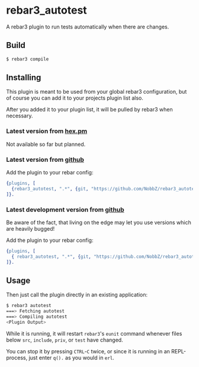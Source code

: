 rebar3_autotest
===============

A rebar3 plugin to run tests automatically when there are changes.

Build
-----

```sh
$ rebar3 compile
```

Installing
----------

This plugin is meant to be used from your global rebar3 configuration, but of course you can add it to your projects
plugin list also.

After you added it to your plugin list, it will be pulled by rebar3 when necessary.

### Latest version from [hex.pm](http://hex.pm/)

Not available so far but planned.

### Latest version from [github](https://github.com/NobbZ/rebar3_autotest)

Add the plugin to your rebar config:

```erl
{plugins, [
  {rebar3_autotest, ".*", {git, "https://github.com/NobbZ/rebar3_autotest.git", {branch, "master"}}}
]}.
```

### Latest development version from [github](https://github.com/NobbZ/rebar3_autotest)

Be aware of the fact, that living on the edge may let you use versions which are heavily bugged!

Add the plugin to your rebar config:

```erl
{plugins, [
  { rebar3_autotest, ".*", {git, "https://github.com/NobbZ/rebar3_autotest.git", {branch, "develop"}}}
]}.
```

Usage
-----

Then just call the plugin directly in an existing application:

```sh
$ rebar3 autotest
===> Fetching autotest
===> Compiling autotest
<Plugin Output>
```

While it is running, it will restart `rebar3`'s `eunit` command whenever files below `src`, `include`, `priv`, or `test`
have changed.

You can stop it by pressing `CTRL`-`C` twice, or since it is running in an REPL-process, just enter `q().` as you would
in `erl`.

